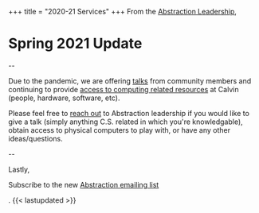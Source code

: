+++
title = "2020-21 Services"
+++
From the [Abstraction Leadership](/leadership),
# Spring 2021 Update
--

Due to the pandemic, we are offering [talks](opportunities/) from community members and continuing to provide [access to computing related resources](resources/) at Calvin (people, hardware, software, etc).

Please feel free to [reach out](/contact) to Abstraction leadership if you would like to give a talk (simply anything C.S. related in which you're knowledgable), obtain access to physical computers to play with, or have any other ideas/questions.

--

Lastly,

Subscribe to the new [Abstraction emailing list](http://eepurl.com/hpV8xz)

.
{{< lastupdated >}}
